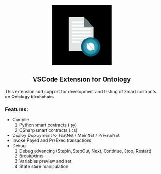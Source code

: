 <div align="center">
  <img src="https://raw.githubusercontent.com/ontio-community/bounty-program-report/master/image/sc-vscode-exten.png" height="200" width="200">
  <h2 class="doc-title">VSCode Extension for Ontology</h2>
</div>


This extension add support for development and testing of Smart contracts on Ontology blockchain.

### Features:
* Compile
    1. Python smart contracts (.py)
    2. CSharp smart contracts (.cs)
* Deploy
    Deployment to TestNet / MainNet / PrivateNet
* Invoke
    Payed and PreExec transactions
* Debug
    1. Debug advancing (StepIn, StepOut, Next, Continue, Stop, Restart)
    2. Breakpoints
    3. Variables preview and set
    4. State store manipulation
